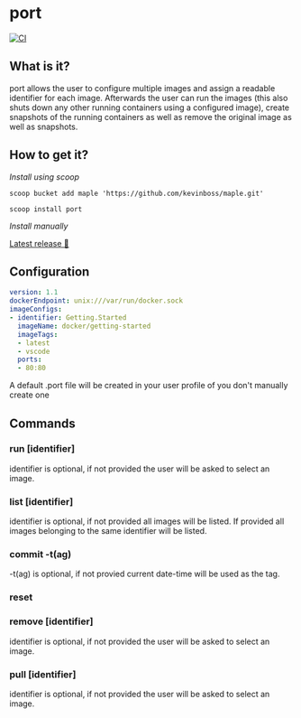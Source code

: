 # port

[![CI](https://github.com/kevinboss/port/actions/workflows/ci.yaml/badge.svg?event=push)](https://github.com/kevinboss/port/actions/workflows/ci.yaml)


## What is it?

port allows the user to configure multiple images and assign a readable identifier for each image.
Afterwards the user can run the images (this also shuts down any other running containers using a configured image), create snapshots of the running containers as well as remove the original image as well as snapshots.

## How to get it?

*Install using scoop*

`scoop bucket add maple 'https://github.com/kevinboss/maple.git'`

`scoop install port`

*Install manually*

[Latest release 💾](https://github.com/kevinboss/port/releases/latest)

## Configuration

```yaml
version: 1.1
dockerEndpoint: unix:///var/run/docker.sock
imageConfigs:
- identifier: Getting.Started
  imageName: docker/getting-started
  imageTags:
  - latest
  - vscode
  ports:
  - 80:80
```

A default .port file will be created in your user profile of you don't manually create one

## Commands

### run \[identifier\]

identifier is optional, if not provided the user will be asked to select an image.

### list \[identifier\]

identifier is optional, if not provided all images will be listed. If provided all images belonging to the same identifier will be listed.

### commit -t(ag)

-t(ag) is optional, if not provied current date-time will be used as the tag.

### reset

### remove \[identifier\]

identifier is optional, if not provided the user will be asked to select an image.

### pull \[identifier\]

identifier is optional, if not provided the user will be asked to select an image.
